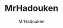 ---
layout: author
title: "MrHadouken"
meta: "Owner"
categories: authors
image: https://i.imgur.com/zVsqGeK.png
author: MrHadouken
comments: true
about: "Ancient Gears Expert."
accomplishments: "Top 50 Regional in Nov KC Cup."
---